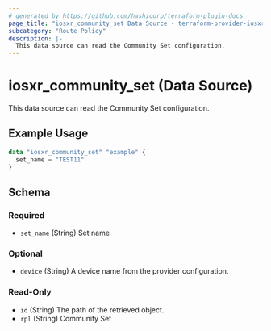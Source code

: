 ```yaml
---
# generated by https://github.com/hashicorp/terraform-plugin-docs
page_title: "iosxr_community_set Data Source - terraform-provider-iosxr"
subcategory: "Route Policy"
description: |-
  This data source can read the Community Set configuration.
---
```


# iosxr_community_set (Data Source)

This data source can read the Community Set configuration.

## Example Usage

```terraform
data "iosxr_community_set" "example" {
  set_name = "TEST11"
}
```

<!-- schema generated by tfplugindocs -->
## Schema

### Required

- `set_name` (String) Set name

### Optional

- `device` (String) A device name from the provider configuration.

### Read-Only

- `id` (String) The path of the retrieved object.
- `rpl` (String) Community Set
